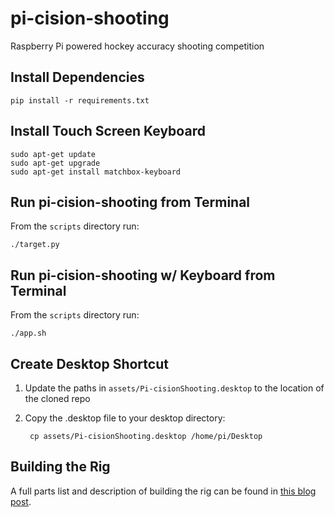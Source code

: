 # pi-cision-shooting
Raspberry Pi powered hockey accuracy shooting competition

## Install Dependencies
    pip install -r requirements.txt

## Install Touch Screen Keyboard
    sudo apt-get update
    sudo apt-get upgrade
    sudo apt-get install matchbox-keyboard

## Run pi-cision-shooting from Terminal

From the `scripts` directory run:

    ./target.py

## Run pi-cision-shooting w/ Keyboard from Terminal

From the `scripts` directory run:

    ./app.sh

## Create Desktop Shortcut

1. Update the paths in `assets/Pi-cisionShooting.desktop` to the location of the cloned repo
2. Copy the .desktop file to your desktop directory:

        cp assets/Pi-cisionShooting.desktop /home/pi/Desktop

## Building the Rig

A full parts list and description of building the rig can be found in [this blog post](https://www.asdfpublishing.com/single-post/2017/04/02/Pi-Day-Inspired-Hacking).

